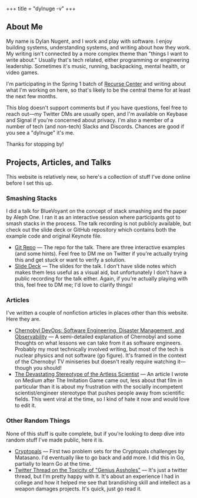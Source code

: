 +++
title = "dylnuge -v"
+++

## About Me

My name is Dylan Nugent, and I work and play with software. I enjoy building
systems, understanding systems, and writing about how they work. My writing
isn't connected by a more complex theme than "things I want to write about."
Usually that's tech related, either programming or engineering leadership.
Sometimes it's music, running, backpacking, mental health, or video games.

I'm participating in the Spring 1 batch of [Recurse
Center](https://www.recurse.com/scout/click?t=0ed1e008055df394a2f2f5f6115f74af)
and writing about what I'm working on here, so that's likely to be the
central theme for at least the next few months.

This blog doesn't support comments but if you have questions, feel free to reach
out—my Twitter DMs are usually open, and I'm available on Keybase and Signal if
you're concerned about privacy. I'm also a member of a number of tech (and
non-tech) Slacks and Discords. Chances are good if you see a "dylnuge" it's me.

Thanks for stopping by!

## Projects, Articles, and Talks

This website is relatively new, so here's a collection of stuff I've done online
before I set this up.

### Smashing Stacks

I did a talk for BlueVoyant on the concept of stack smashing and the paper by
Aleph One. I ran it as an interactive session where participants got to smash
stacks in the process. The talk recording is not publicly available, but check
out the slide deck or GitHub repository which contains both the example code and
original Keynote file.

<ul class="project-links">
  <li>
    <a href="https://github.com/Dylnuge/stack-smashing">Git Repo</a>
    &mdash;
    The repo for the talk. There are three interactive examples (and
    some hints). Feel free to DM me on Twitter if you're actually trying
    this and get stuck or want to verify a solution.
  </li>
  <li>
    <a href="https://speakerdeck.com/dylnuge/smashing-the-stack-for-fun-and-profit">
      Slide Deck</a>
    &mdash;
    The slides for the talk. I don't have slide notes which makes them
    less useful as a visual aid, but unfortunately I don't have a public
    recording for the talk either. Again, if you're actually playing
    with this, feel free to DM me; I'd love to clarify things!
  </li>
</ul>

### Articles

I've written a couple of nonfiction articles in places other than this website.
Here they are.

<ul class="project-links">
  <li>
    <a href="https://medium.com/@dylnuge/chernobyl-devops-software-engineering-disaster-management-and-observability-8a50a7ea98d6">
      Chernobyl DevOps: Software Engineering, Disaster Management, and
      Observability</a>
    &mdash;
    A semi-detailed explanation of Chernobyl and some thoughts on what
    lessons we can take from it as software engineers. Probably my most
    technically involved writing, but most of the tech is nuclear
    physics and not software (go figure). It's framed in the context of
    the Chernobyl TV miniseries but doesn't really require watching
    it—though you should!
  </li>
  <li>
    <a href="https://medium.com/@dylnuge/the-devastating-stereotype-of-the-artless-scientist-45c6348489ff">
      The Devastating Stereotype of the Artless Scientist</a>
    &mdash;
    An article I wrote on Medium after The Imitation Game came out,
    less about that film in particular than it is about my frustration
    with the socially incompetent scientist/engineer stereotype that
    pushes people away from scientific fields. This went viral at the
    time, so I kind of hate it now and would love to edit it.
  </li>
</ul>

### Other Random Things

None of this stuff is quite complete, but if you're looking to deep dive into
random stuff I've made public, here it is.

<ul class="project-links">
  <li>
    <a href="https://github.com/Dylnuge/cryptopals">Cryptopals</a>
    &mdash;
    First two problem sets for the Cryptopals challenges by Matasano.
    I'd eventually like to go back and add more. I did this in Go,
    partially to learn Go at the time.
  </li>
  <li>
    <a href="https://twitter.com/dylnuge/status/1072746366697299968">
      Twitter Thread on the Toxicity of "Genius Assholes"</a>
    &mdash;
    It's just a twitter thread, but I'm pretty happy with it. It's about
    an experience I had in college and how it helped me see that
    brandishing skill and intellect as a weapon damages projects. It's
    quick, just go read it.
  </li>
</ul>
